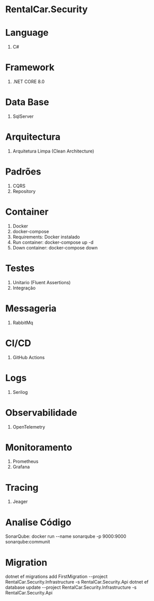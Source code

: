 # RentalCar.Security

# Language
1. C#

# Framework
1. .NET CORE 8.0

# Data Base
1. SqlServer

# Arquitectura
1. Arquitetura Limpa (Clean Architecture)

# Padrões
1. CQRS
2. Repository

# Container
1. Docker
2. docker-compose
3. Requirements: Docker instalado
4. Run container: docker-compose up -d
5. Down container: docker-compose down

# Testes
1. Unitario (Fluent Assertions)
2. Integração

# Messageria
1. RabbitMq

# CI/CD
1.  GitHub Actions

# Logs
1. Serilog

# Observabilidade
1. OpenTelemetry

# Monitoramento
1. Prometheus 
2. Grafana

# Tracing 
1. Jeager

# Analise Código
SonarQube: docker run --name sonarqube -p 9000:9000 sonarqube:communit

# Migration
dotnet ef migrations add FirstMigration --project RentalCar.Security.Infrastructure -s RentalCar.Security.Api
dotnet ef database update --project RentalCar.Security.Infrastructure -s RentalCar.Security.Api
